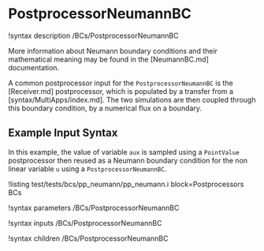 # PostprocessorNeumannBC

!syntax description /BCs/PostprocessorNeumannBC

More information about Neumann boundary conditions and their mathematical meaning may be found in the
[NeumannBC.md] documentation.

A common postprocessor input for the `PostprocessorNeumannBC` is the [Receiver.md] postprocessor,
which is populated by a transfer from a [syntax/MultiApps/index.md]. The two simulations are then coupled through
this boundary condition, by a numerical flux on a boundary.

## Example Input Syntax

In this example, the value of variable `aux` is sampled using a `PointValue` postprocessor then
reused as a Neumann boundary condition for the non linear variable `u` using a `PostprocessorNeumannBC`.

!listing test/tests/bcs/pp_neumann/pp_neumann.i block=Postprocessors BCs

!syntax parameters /BCs/PostprocessorNeumannBC

!syntax inputs /BCs/PostprocessorNeumannBC

!syntax children /BCs/PostprocessorNeumannBC
